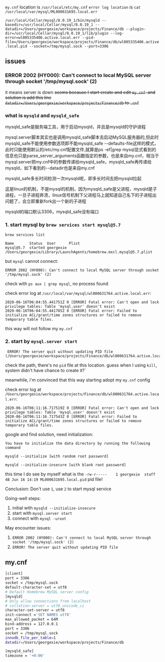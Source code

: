 `my.cnf` location is `/usr/local/etc/my.cnf`
`error log location` is `cat /usr/local/var/mysql/ML000631695.local.err`

`/usr/local/Cellar/mysql/8.0.19_1/bin/mysqld --basedir=/usr/local/Cellar/mysql/8.0.19_1 --datadir=/Users/georgexie/workspace/projects/Finance/db --plugin-dir=/usr/local/Cellar/mysql/8.0.19_1/lib/plugin --log-error=wl005335406.active.local.err --pid-file=/Users/georgexie/workspace/projects/Finance/db/wl005335406.active.local.pid --socket=/tmp/mysql.sock --port=3306`

## issues
### ERROR 2002 (HY000): Can't connect to local MySQL server through socket '/tmp/mysql.sock' (2)
it means server is down
~~seems because I start create and edit `my.cnf`. and solution is add this line 
`datadir=/Users/georgexie/workspace/projects/Finance/db` to `.cnf`~~

### what is `mysqld` and `mysqld_safe`
mysqld_safe是服务端工具，用于启动mysqld，并且是mysqld的守护进程

mysql.server脚本其实也是调用mysqld_safe脚本去启动MySQL服务器的,但此时mysqld_safe不能使用参数选项即不能mysqld_safe --defaults-file这样的模式，此时只能使用默认的/etc/my.cnf配置文件,就算是ps -ef|grep mysql显式看到的信息也只是parse_server_arguments函数指定的参数，也是来自my.cnf，相当于mysql.server把my.cnf中的参数传递给mysqld_safe，mysqld_safe再传递给mysqld，如下看到的--datadir也是来自my.cnf

mysqld_safe多长时间检测一次mysqld呢，即多长时间去把mysqld拉起

这是linux的机制，不是mysql的机制，因为mysqld_safe是父进程，mysqld是子进程，一旦子进程奔溃，linux信号机制下父进程马上就知道自己名下的子进程出问题了，会立即重新fork出一个新的子进程

mysqld的端口默认3306，mysqld_safe没有端口

### 1. start mysql by `brew services start mysql@5.7`
`brew services list`

```
Name       Status  User      Plist
mysql@5.7  started georgexie /Users/georgexie/Library/LaunchAgents/homebrew.mxcl.mysql@5.7.plist
```
but `mysql` cannot connect:

`ERROR 2002 (HY000): Can't connect to local MySQL server through socket '/tmp/mysql.sock' (2)`

check with `ps aux | grep mysql`, no process found

check error log at `/usr/local/var/mysql/wl000631764.active.local.err`:
```
2020-06-16T06:04:55.441751Z 0 [ERROR] Fatal error: Can't open and lock privilege tables: Table 'mysql.user' doesn't exist
2020-06-16T06:04:55.441785Z 0 [ERROR] Fatal error: Failed to initialize ACL/grant/time zones structures or failed to remove temporary table files.

```

this way will not follow my `my.cnf`

### 2. start by `mysql.server start`

```
 ERROR! The server quit without updating PID file (/Users/georgexie/workspace/projects/Finance/db/wl000631764.active.local.pid).
 ```
check the path, there's no `pid` file at this location. guess when I using `kill`, system didn't have chance to create it?`

meanwhile, i'm convinced that this way starting adopt my `my.cnf` config

check error log at `/Users/georgexie/workspace/projects/Finance/db/wl000631764.active.local.err`:

```
2020-06-16T06:11:16.717519Z 0 [ERROR] Fatal error: Can't open and lock privilege tables: Table 'mysql.user' doesn't exist
2020-06-16T06:11:16.717543Z 0 [ERROR] Fatal error: Failed to initialize ACL/grant/time zones structures or failed to remove temporary table files.
```

google and find solution, need initialization:

```shell
You have to initialize the data directory by running the following command

mysqld --initialize [with random root password]

mysqld --initialize-insecure [with blank root password]
```

this time I do see by myself what is the `-rw-r-----    1 georgexie  staff     4B Jun 16 14:19 ML000631695.local.pid` pid file!

Conclusion: 
Don't use `1`, use `2` to start mysql service

Going-well steps:
1. initial with `mysqld --initialize-insecure`
2. start with `mysql.server start`
3. connect with `mysql -uroot`

May encounter issues:
1. `ERROR 2002 (HY000): Can't connect to local MySQL server through socket '/tmp/mysql.sock' (2) `
2. `ERROR! The server quit without updating PID file`

## my.cnf
```bash
[client]
port = 3306
socket = /tmp/mysql.sock
default-character-set = utf8
# Default Homebrew MySQL server config
[mysqld]
# Only allow connections from localhost
# collation-server = utf8_unicode_ci
character-set-server = utf8
init-connect ='SET NAMES utf8'
max_allowed_packet = 64M
bind-address = 127.0.0.1
port = 3306
socket = /tmp/mysql.sock
innodb_file_per_table=1
datadir=/Users/georgexie/workspace/projects/Finance/db

[mysqld_safe]
timezone = '+0:00'
```
